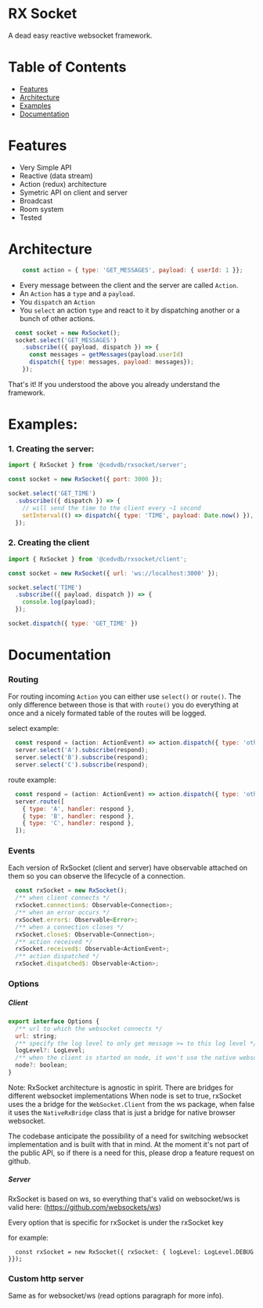 # RX Socket

A dead easy reactive websocket framework.


# Table of Contents

 - [Features](#features)
 - [Architecture](#architecture)
 - [Examples](#example)
 - [Documentation](#documentation)

# Features

 - Very Simple API 
 - Reactive (data stream)
 - Action (redux) architecture
 - Symetric API on client and server
 - Broadcast
 - Room system
 - Tested

# Architecture


```javascript
    const action = { type: 'GET_MESSAGES', payload: { userId: 1 }};
```

 - Every message between the client and the server are called `Action`.
 - An `Action` has a `type` and a `payload`.
 - You `dispatch` an `Action`
 - You `select` an action `type` and react to it by dispatching another or a bunch of other actions. 



```javascript
  const socket = new RxSocket();
  socket.select('GET_MESSAGES')
    .subscribe(({ payload, dispatch }) => {
      const messages = getMessages(payload.userId)
      dispatch({ type: messages, payload: messages});
    });
```

That's it! If you understood the above you already understand the framework.


# Examples:


### 1. Creating the server:


```javascript
import { RxSocket } from '@cedvdb/rxsocket/server';

const socket = new RxSocket({ port: 3000 });

socket.select('GET_TIME')
  .subscribe(({ dispatch }) => {
    // will send the time to the client every ~1 second
    setInterval(() => dispatch({ type: 'TIME', payload: Date.now() }), 1000);
  });
```


### 2. Creating the client

```javascript
import { RxSocket } from '@cedvdb/rxsocket/client';

const socket = new RxSocket({ url: 'ws://localhost:3000' });

socket.select('TIME')
  .subscribe(({ payload, dispatch }) => {
    console.log(payload);
  });

socket.dispatch({ type: 'GET_TIME' })
```

# Documentation

### Routing

For routing incoming `Action` you can either use `select()` or `route()`. The only difference between those is
that with `route()` you do everything at once and a nicely formated table of the routes will be logged.

select example:

```javascript
  const respond = (action: ActionEvent) => action.dispatch({ type: 'other action' });
  server.select('A').subscribe(respond);
  server.select('B').subscribe(respond);
  server.select('C').subscribe(respond);
```


route example:

```javascript
  const respond = (action: ActionEvent) => action.dispatch({ type: 'other action' });
  server.route([
    { type: 'A', handler: respond },
    { type: 'B', handler: respond },
    { type: 'C', handler: respond },
  ]);
```

### Events

Each version of RxSocket (client and server) have observable attached on them so you can observe the lifecycle of 
a connection.

```javascript
  const rxSocket = new RxSocket();
  /** when client connects */
  rxSocket.connection$: Observable<Connection>;
  /** when an error occurs */
  rxSocket.error$: Observable<Error>;
  /** when a connection closes */
  rxSocket.close$: Observable<Connection>;
  /** action received */
  rxSocket.received$: Observable<ActionEvent>;
  /** action dispatched */
  rxSocket.dispatched$: Observable<Action>;
```

### Options

##### Client 

```javascript
export interface Options {
  /** url to which the websocket connects */
  url: string;
  /** specify the log level to only get message >= to this log level */
  logLevel?: LogLevel;
  /** when the client is started on node, it won't use the native websocket from the browser */
  node?: boolean;
}
```

Note: RxSocket architecture is agnostic in spirit. There are bridges for different websocket implementations When node is set to true, rxSocket uses the a bridge for the `WebSocket.Client` from the ws package, when false it uses the `NativeRxBridge` class that is just a bridge for native browser websocket.

The codebase anticipate the possibility of a need for switching websocket implementation and is built with that in mind. At the moment it's not part of the public API, so if there is a need for this, please drop a feature request on github.

##### Server

RxSocket is based on ws, so everything that's valid on websocket/ws is valid here: (https://github.com/websockets/ws)

Every option that is specific for rxSocket is under the rxSocket key

for example:

```
  const rxSocket = new RxSocket({ rxSocket: { logLevel: LogLevel.DEBUG }});
```


### Custom http server

Same as for websocket/ws (read options paragraph for more info).
